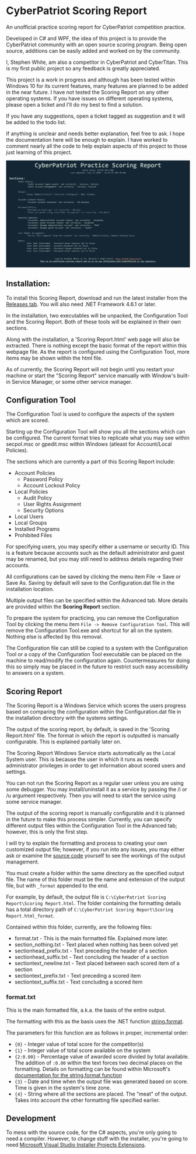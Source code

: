 # CyberPatriot Scoring Report
An unofficial practice scoring report for CyberPatriot competition practice.

Developed in C# and WPF, the idea of this project is to provide the CyberPatriot community with an open source scoring program. Being open source, additions can be easily added and worked on by the community.

I, Stephen White, am also a competitor in CyberPatriot and CyberTitan. This is my first public project so any feedback is greatly appreciated.

This project is a work in progress and although has been tested within Windows 10 for its current features, many features are planned to be added in the near future. I have not tested the Scoring Report on any other operating systems. If you have issues on different operating systems, please open a ticket and I'll do my best to find a solution.

If you have any suggestions, open a ticket tagged as suggestion and it will be added to the todo list.

If anything is unclear and needs better explanation, feel free to ask. I hope the documentation here will be enough to explain. I have worked to comment nearly all the code to help explain aspects of this project to those just learning of this project.

![Example Image of Scoring Report](/Scoring%20Report%20Example%20Image.png)

## Installation:
To install this Scoring Report, download and run the latest installer from the [Releases tab](/releases). You will also need .NET Framework 4.6.1 or later.

In the installation, two executables will be unpacked, the Configuration Tool and the Scoring Report. Both of these tools will be explained in their own sections.

Along with the installation, a 'Scoring Report.html' web page will also be extracted. There is nothing except the basic format of the report within this webpage file. As the report is configured using the Configuration Tool, more items may be shown within the html file.

As of currently, the Scoring Report will not begin until you restart your machine or start the "Scoring Report" service manually with Window's built-in Service Manager, or some other service manager.

## Configuration Tool
The Configuration Tool is used to configure the aspects of the system which are scored.

Starting up the Configuration Tool will show you all the sections which can be configured. The current format tries to replicate what you may see within secpol.msc or gpedit.msc within Windows (atleast for Account/Local Policies).

The sections which are currently a part of this Scoring Report include:
- Account Policies
  - Password Policy
  - Account Lockout Policy
- Local Policies
  - Audit Policy
  - User Rights Assignment
  - Security Options
- Local Users
- Local Groups
- Installed Programs
- Prohibited Files

For specifying users, you may specify either a username or security ID. This is a feature because accounts such as the default administrator and guest may be renamed, but you may still need to address details regarding their accounts.

All configurations can be saved by clicking the menu item File -> Save or Save As. Saving by default will save to the Configuration.dat file in the installation location.

Multiple output files can be specified within the Advanced tab. More details are provided within the **Scoring Report** section.

To prepare the system for practicing, you can remove the Configuration Tool by clicking the menu item `File -> Remove Configuration Tool`. This will remove the Configuration Tool.exe and shortcut for all on the system. Nothing else is affected by this removal. 

The Configuration file can still be copied to a system with the Configuration Tool or a copy of the Configuration Tool executable can be placed on the machine to read/modify the configuration again. Countermeasures for doing this so simply may be placed in the future to restrict such easy accessibility to answers on a system.

## Scoring Report
The Scoring Report is a Windows Service which scores the users progress based on comparing the configuration within the Configuration.dat file in the installation directory with the systems settings.

The output of the scoring report, by default, is saved in the 'Scoring Report.html' file. The format in which the report is outputted is manually configurable. This is explained partially later on.

The Scoring Report Windows Service starts automatically as the Local System user. This is because the user in which it runs as needs administrator privileges in order to get information about scored users and settings.

You can not run the Scoring Report as a regular user unless you are using some debugger. You may install/uninstall it as a service by passing the /i or /u argument respectively. Then you will need to start the service using some service manager.

The output of the scoring report is manually configurable and it is planned in the future to make this process simpler. Currently, you can specify different output files within the Configuration Tool in the Advanced tab; however, this is only the first step.

I will try to explain the formatting and process to creating your own customized output file; however, if you run into any issues, you may either ask or examine the [source code](https://github.com/Stephen3495/CyberPatriot-Scoring-Report/tree/master/Scoring%20Report/Scoring/Output) yourself to see the workings of the output management.

You must create a folder within the same directory as the specified output file. The name of this folder must be the name and extension of the output file, but with `_format` appended to the end.

For example, by default, the output file is `C:\CyberPatriot Scoring Report\Scoring Report.html`. The folder containing the formatting details has a total directory path of `C:\CyberPatriot Scoring Report\Scoring Report.html_format`.

Contained within this folder, currently, are the following files:
- format.txt - This is the main formatted file. Explained more later.
- section_nothing.txt - Text placed when nothing has been solved yet
- sectionhead_prefix.txt - Text preceding the header of a section
- sectionhead_suffix.txt - Text concluding the header of a section
- sectiontext_newline.txt - Text placed between each scored item of a section
- sectiontext_prefix.txt - Text preceding a scored item
- sectiontext_suffix.txt - Text concluding a scored item

### format.txt
This is the main formatted file, a.k.a. the basis of the entire output.

The formatting with this as the basis uses the .NET function [string.format](https://docs.microsoft.com/en-us/dotnet/api/system.string.format).

The parameters for this function are as follows in proper, incremental order:
- `{0}` - Integer value of total score for the competitor(s)
- `{1}` - Integer value of total score available on the system
- `{2:0.00}` - Percentage value of awarded score divided by total available. The addition of `:0.00` within the text forces two decimal places on the formatting. Details on formatting can be found within Microsoft's [documentation for the string.format function](https://docs.microsoft.com/en-us/dotnet/api/system.string.format)
- `{3}` - Date and time when the output file was generated based on score. Time is given in the system's time zone.
- `{4}` - String where all the sections are placed. The "meat" of the output. Takes into account the other formatting file specified earlier.

## Development
To mess with the source code, for the C# aspects, you're only going to need a compiler. However, to change stuff with the installer, you're going to need [Microsoft Visual Studio Installer Projects Extensions](https://marketplace.visualstudio.com/items?itemName=VisualStudioClient.MicrosoftVisualStudio2017InstallerProjects).
